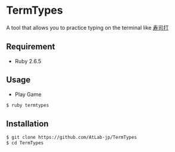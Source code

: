 TermTypes
=========

A tool that allows you to practice typing on the terminal like [寿司打](http://typingx0.net/sushida/)


## Requirement
- Ruby 2.6.5


## Usage
- Play Game
```sh
$ ruby termtypes
```

## Installation
```sh
$ git clone https://github.com/AtLab-jp/TermTypes
$ cd TermTypes
```
